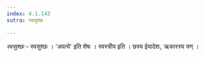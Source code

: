 ```yaml
---
index: 4.1.143
sutra: स्वसुश्छः

---
```

_स्वसुश्छः_ - स्वसुश्छः । 'अपत्ये' इति शेषः । स्वस्त्रीय इति । छस्य ईयादेशः, ऋकारस्य यण् ।